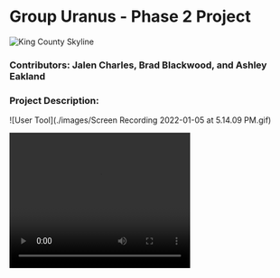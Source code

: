 # Group Uranus - Phase 2 Project
![King County Skyline](./images/skyline.jpeg)
### Contributors: Jalen Charles, Brad Blackwood, and Ashley Eakland
### Project Description: 

![User Tool](./images/Screen Recording 2022-01-05 at 5.14.09 PM.gif)


<video width="320" height="240" controls>
  <source src="./images/interactive_map.mov" type="video/mp4">
</video>